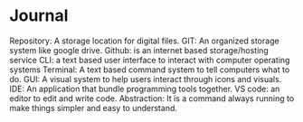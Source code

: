 # Journal
Repository: A storage location for digital files.
GIT: An organized storage system like google drive.
Github: is an internet based storage/hosting service
CLI: a text based user interface to interact with computer operating systems
Terminal: A text based command system to tell computers what to do.
GUI: A visual system to help users interact through icons and visuals.
IDE: An application that bundle programming tools together. 
VS code: an editor to edit and write code.
Abstraction: It is a command always running to make things simpler and easy to understand.

